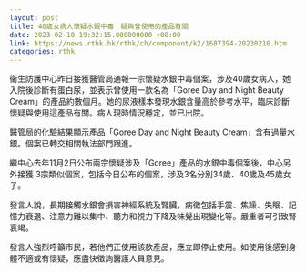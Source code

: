 ```yaml
---
layout: post
title: 40歲女病人懷疑水銀中毒　疑與曾使用的產品有關
date: 2023-02-10 19:32:15.000000000 +08:00
link: https://news.rthk.hk/rthk/ch/component/k2/1687394-20230210.htm
categories: rthk
---
```


衞生防護中心昨日接獲醫管局通報一宗懷疑水銀中毒個案，涉及40歲女病人，她入院後診斷有蛋白尿，並表示曾使用一款名為「Goree Day and Night Beauty Cream」的產品約數個月。她的尿液樣本發現水銀含量高於參考水平，臨床診斷懷疑與使用這產品有關。病人現時情況穩定，並已出院。

醫管局的化驗結果顯示產品「Goree Day and Night Beauty Cream」含有過量水銀。個案已轉交相關執法部門跟進。

繼中心去年11月2日公布兩宗懷疑涉及「Goree」產品的水銀中毒個案後，中心另外接獲 3宗類似個案，包括今日公布的個案，涉及3名分別34歲、40歲及45歲女子。

發言人說，長期接觸水銀會損害神經系統及腎臟，病徵包括手震、焦躁、失眠、記憶力衰退、注意力難以集中、聽力和視力下降及味覺出現變化等。嚴重者可引致腎衰竭。

發言人強烈呼籲市民，若他們正使用該款產品，應立即停止使用。如使用後感到身體不適或有懷疑，應盡快徵詢醫護人員意見。
